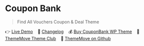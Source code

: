 # Coupon Bank
<!--{h1:.massive-header.-with-tagline}-->

> Find All Vouchers Coupon & Deal Theme

👉 [Live Demo](https://couponbank.thememove.com)&nbsp;&nbsp;&nbsp;
📝 [Changelog](https://thememove.com/downloads/couponbank/?changelog=1)&nbsp;&nbsp;&nbsp;
💰 [Buy CouponBank WP Theme](https://thememove.com/downloads/couponbank/)&nbsp;&nbsp;&nbsp;
🚀 [ThemeMove Theme Club](https://thememove.com/pricing/)&nbsp;&nbsp;&nbsp;
🦑 [ThemeMove on Github](https://github.com/ThemeMove)
